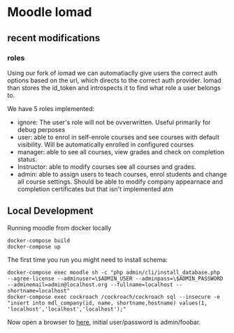 # Moodle Iomad

## recent modifications

### roles
Using our fork of iomad we can automatiaclly give users the correct
auth options based on the url, which directs to the correct auth
provider. Iomad than stores the id_token and introspects it to find what
role a user belongs to.

We have 5 roles implemented:

- ignore: The user's role will not be ovverwritten. Useful primarily for debug perposes
- user: able to enrol in self-enrole courses and see courses with default visibility. Will be automatically enrolled in configured courses
- manager: able to see all courses, view grades and check on completion status.
- Instructor: able to modify courses see all courses and grades.
- admin: able to assign users to teach courses, enrol students and change all course settings. Should be able to modify company appearnace and completion certificates but that isn't implemented atm

## Local Development

Running moodle from docker locally

```
docker-compose build
docker-compose up
```

The first time you run you might need to install schema:

```
docker-compose exec moodle sh -c "php admin/cli/install_database.php  --agree-license --adminuser=\$ADMIN_USER --adminpass=\$ADMIN_PASSWORD --adminemail=admin@localhost.org --fullname=localhost --shortname=localhost"
docker-compose exec cockroach /cockroach/cockroach sql --insecure -e "insert into mdl_company(id, name, shortname,hostname) values(1, 'localhost','localhost','localhost');"
```

Now open a browser to [here](http://localhost/login/index.php), initial user/password is admin/foobar.
